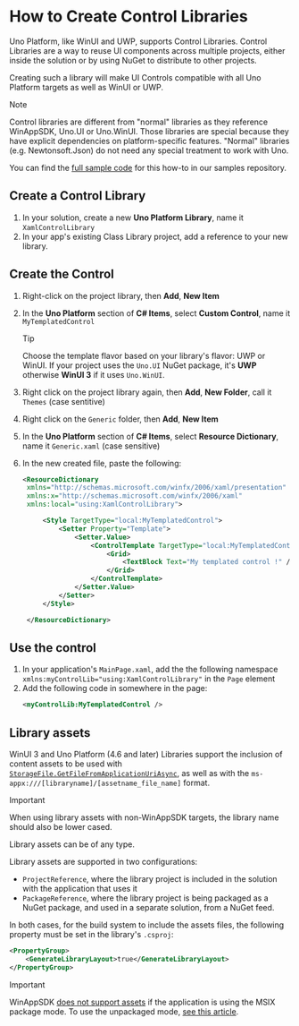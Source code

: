 # How to Create Control Libraries

Uno Platform, like WinUI and UWP, supports Control Libraries. Control Libraries are a way to reuse UI components across multiple projects, either inside the solution or by using NuGet to distribute to other projects.

Creating such a library will make UI Controls compatible with all Uno Platform targets as well as WinUI or UWP.

> [!NOTE]
> Control libraries are different from "normal" libraries as they reference WinAppSDK, Uno.UI or Uno.WinUI. Those libraries are special because they have explicit dependencies on platform-specific features. "Normal" libraries (e.g. Newtonsoft.Json) do not need any special treatment to work with Uno.

You can find the [full sample code](https://github.com/unoplatform/Uno.Samples/blob/master/UI/ControlLibrary) for this how-to in our samples repository.

## Create a Control Library

1. In your solution, create a new **Uno Platform Library**, name it `XamlControlLibrary`
1. In your app's existing Class Library project, add a reference to your new library.

## Create the Control
1. Right-click on the project library, then **Add**, **New Item**
1. In the **Uno Platform** section of **C# Items**, select **Custom Control**, name it `MyTemplatedControl`
   > [!TIP]
   > Choose the template flavor based on your library's flavor: UWP or WinUI. If your project uses the `Uno.UI` NuGet package, it's **UWP** otherwise **WinUI 3** if it uses `Uno.WinUI`.

1. Right click on the project library again, then **Add**, **New Folder**, call it `Themes` (case sentitive)
1. Right click on the `Generic` folder, then **Add**, **New Item**
1. In the **Uno Platform** section of **C# Items**, select **Resource Dictionary**, name it `Generic.xaml` (case sensitive)
1. In the new created file, paste the following:
   ```xml
   <ResourceDictionary
    xmlns="http://schemas.microsoft.com/winfx/2006/xaml/presentation"
    xmlns:x="http://schemas.microsoft.com/winfx/2006/xaml"
    xmlns:local="using:XamlControlLibrary">

        <Style TargetType="local:MyTemplatedControl">
            <Setter Property="Template">
                <Setter.Value>
                    <ControlTemplate TargetType="local:MyTemplatedControl">
                        <Grid>
                            <TextBlock Text="My templated control !" />
                        </Grid>
                    </ControlTemplate>
                </Setter.Value>
            </Setter>
        </Style>

    </ResourceDictionary>
   ```

## Use the control

1. In your application's `MainPage.xaml`, add the the following namespace `xmlns:myControlLib="using:XamlControlLibrary"` in the `Page` element
2. Add the following code in somewhere in the page:
   ```xml
   <myControlLib:MyTemplatedControl />
   ```

## Library assets

WinUI 3 and Uno Platform (4.6 and later) Libraries support the inclusion of content assets to be used with [`StorageFile.GetFileFromApplicationUriAsync`](../features/file-management.md#support-for-storagefilegetfilefromapplicationuriasync), as well as with the `ms-appx:///[libraryname]/[assetname_file_name]` format.

> [!IMPORTANT]
> When using library assets with non-WinAppSDK targets, the library name should also be lower cased.

Library assets can be of any type.

Library assets are supported in two configurations:
- `ProjectReference`, where the library project is included in the solution with the application that uses it
- `PackageReference`, where the library project is being packaged as a NuGet package, and used in a separate solution, from a NuGet feed.

In both cases, for the build system to include the assets files, the following property must be set in the library's `.csproj`:

```xml
<PropertyGroup>
    <GenerateLibraryLayout>true</GenerateLibraryLayout>
</PropertyGroup>
```

> [!IMPORTANT]
> WinAppSDK [does not support assets](https://github.com/microsoft/microsoft-ui-xaml/issues/6429) if the application is using the MSIX package mode. To use the unpackaged mode, [see this article](../features/winapp-sdk-specifics.md#unpackaged-application-support).
